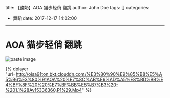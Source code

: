 title: 【酸奶】AOA 猫步轻俏 翻跳
author: John Doe
tags: []
categories:
  - 舞蹈
date: 2017-12-17 14:02:00
---
# AOA 猫步轻俏 翻跳

![paste image](http://oisa91ton.bkt.clouddn.com/1513490710090mgqyfc39.png?imageslim)

<!-- more -->

{% dplayer "url=http://oisa91ton.bkt.clouddn.com/%E3%80%90%E9%85%B8%E5%A5%B6%E3%80%91AOA%20%E7%8C%AB%E6%AD%A5%E8%BD%BB%E4%BF%8F%20%20%E7%BF%BB%E8%B7%B3%20-%201.1%28Av15336360,P1%29.Mp4" %}